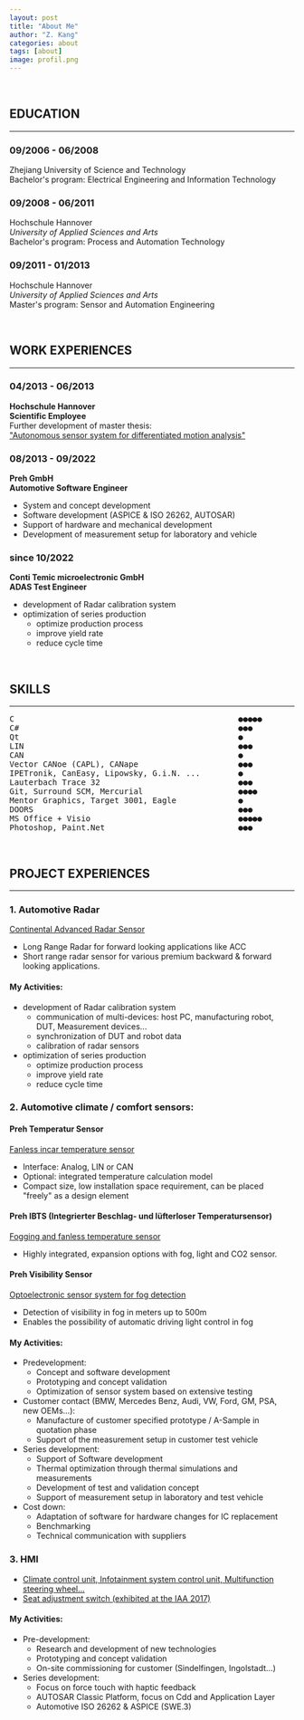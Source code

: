```yaml
---
layout: post
title: "About Me"
author: "Z. Kang"
categories: about
tags: [about]
image: profil.png
---
```


<br>

## EDUCATION

---

### 09/2006 - 06/2008

Zhejiang University of Science and Technology<br>
Bachelor's program: Electrical Engineering and Information Technology

### 09/2008 - 06/2011

Hochschule Hannover<br>
*University of Applied Sciences and Arts*<br>
Bachelor's program: Process and Automation Technology

### 09/2011 - 01/2013

Hochschule Hannover<br>
*University of Applied Sciences and Arts*<br>
Master's program: Sensor and Automation Engineering

<br>

## WORK EXPERIENCES

---

### 04/2013 - 06/2013

**Hochschule Hannover<br>
Scientific Employee<br>**
Further development of master thesis:<br>
["Autonomous sensor system for differentiated motion analysis"](https://www.bisp-surf.de/Record/PU201507005809/HierarchyTree?hierarchy=PU201409009206)

### 08/2013 - 09/2022

**Preh GmbH<br>
Automotive Software Engineer<br>**

- System and concept development
- Software development (ASPICE & ISO 26262, AUTOSAR)
- Support of hardware and mechanical development
- Development of measurement setup for laboratory and vehicle

### since 10/2022

**Conti Temic microelectronic GmbH<br>
ADAS Test Engineer<br>**

- development of Radar calibration system
- optimization of series production
  - optimize production process
  - improve yield rate
  - reduce cycle time

<br>

## SKILLS

---

<pre>
C                                               ●●●●●
C#                                              ●●●
Qt                                              ●
LIN                                             ●●●
CAN                                             ●
Vector CANoe (CAPL), CANape                     ●●●
IPETronik, CanEasy, Lipowsky, G.i.N. ...        ●
Lauterbach Trace 32                             ●●●
Git, Surround SCM, Mercurial                    ●●●●
Mentor Graphics, Target 3001, Eagle             ●
DOORS                                           ●●●
MS Office + Visio                               ●●●●●
Photoshop, Paint.Net                            ●●●
</pre>

<br>

## PROJECT EXPERIENCES

---

### 1. Automotive Radar

[Continental Advanced Radar Sensor](https://www.continental-automotive.com/en/components/radars.html)

- Long Range Radar for forward looking applications like ACC
- Short range radar sensor for various premium backward & forward looking applications.

#### My Activities:

- development of Radar calibration system
  - communication of multi-devices: host PC, manufacturing robot, DUT, Measurement devices...
  - synchronization of DUT and robot data
  - calibration of radar sensors
- optimization of series production
  - optimize production process
  - improve yield rate
  - reduce cycle time

### 2. Automotive climate / comfort sensors:

#### Preh Temperatur Sensor

[Fanless incar temperature sensor](https://www.automobil-industrie.vogel.de/variabel-platzierbare-temperatursensoren-a-d60ca4a72bb8a2905009bffee728a445/)

- Interface: Analog, LIN or CAN
- Optional: integrated temperature calculation model
- Compact size, low installation space requirement, can be placed "freely" as a design element

#### Preh IBTS (Integrierter Beschlag- und lüfterloser Temperatursensor)

[Fogging and fanless temperature sensor](https://www.hanser-automotive.de/a/fachartikel/freie-sicht-feiert-jubilaeum-bei-preh-343211)

- Highly integrated, expansion options with fog, light and CO2 sensor.


#### Preh Visibility Sensor

[Optoelectronic sensor system for fog detection](https://www.all-electronics.de/automotive-transportation/fahrlichtautomatik-sichtweitensensor-nebel.html)

- Detection of visibility in fog in meters up to 500m
- Enables the possibility of automatic driving light control in fog

#### My Activities:

- Predevelopment:
  - Concept and software development
  - Prototyping and concept validation
  - Optimization of sensor system based on extensive testing
- Customer contact (BMW, Mercedes Benz, Audi, VW, Ford, GM, PSA, new OEMs...):
  - Manufacture of customer specified prototype / A-Sample in quotation phase
  - Support of the measurement setup in customer test vehicle
- Series development:
  - Support of Software development
  - Thermal optimization through thermal simulations and measurements
  - Development of test and validation concept
  - Support of measurement setup in laboratory and test vehicle
- Cost down:
  - Adaptation of software for hardware changes for IC replacement
  - Benchmarking
  - Technical communication with suppliers


### 3. HMI

- [Climate control unit, Infotainment system control unit, Multifunction steering wheel...](https://www.preh.com/produkte/automotive/car-hmi/)
- [Seat adjustment switch (exhibited at the IAA 2017)](https://www.youtube.com/watch?v=TmFos2D3FRs&feature=youtu.be)

#### My Activities:

- Pre-development:
  - Research and development of new technologies
  - Prototyping and concept validation
  - On-site commissioning for customer (Sindelfingen, Ingolstadt...)
- Series development:
  - Focus on force touch with haptic feedback
  - AUTOSAR Classic Platform, focus on Cdd and Application Layer
  - Automotive ISO 26262 & ASPICE (SWE.3)